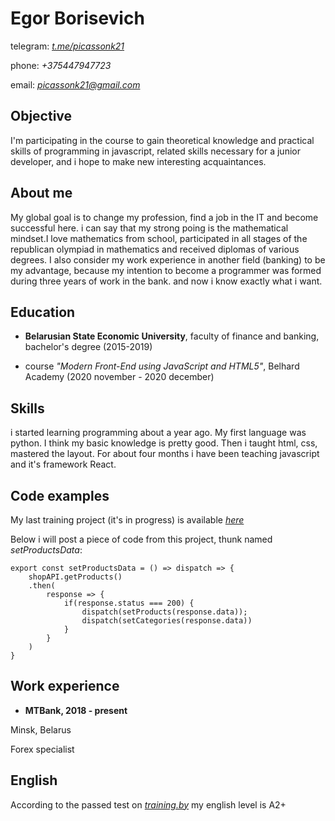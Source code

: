 # Egor Borisevich

telegram: *[t.me/picassonk21](t.me/picassonk21)*  

phone: *+375447947723*  

email: *[picassonk21@gmail.com](picassonk21@gmail.com)*

## Objective  
I'm participating in the course to gain theoretical knowledge and practical skills of programming in javascript, related skills necessary for a junior developer, and i hope to make new interesting acquaintances.

## About me

My global goal is to change my profession, find a job in the IT and become successful here. i can say that my strong poing is the mathematical mindset.I love mathematics from school, participated in all stages of the republican olympiad in mathematics and received diplomas of various degrees. I also consider my work experience in another field (banking) to be my advantage, because my intention to become a programmer was formed during three years of work in the bank. and now i know exactly what i want.

## Education

* **Belarusian State Economic University**, faculty of finance and banking, bachelor's degree (2015-2019)  

* course *"Modern Front-End using JavaScript and HTML5"*, Belhard Academy (2020 november - 2020 december)

## Skills

i started learning programming about a year ago. My first language was python. I think my basic knowledge is pretty good. Then i taught html, css, mastered the layout. For about four months i have been teaching javascript and it's framework React.

## Code examples

My last training project (it's in progress) is available *[here](https://github.com/picassonk21/shop_demo)*  

Below i will post a piece of code from this project, thunk named *setProductsData*:

```
export const setProductsData = () => dispatch => {
    shopAPI.getProducts()
    .then(
        response => {
            if(response.status === 200) {
                dispatch(setProducts(response.data));
                dispatch(setCategories(response.data))
            }
        }
    )
}
```

## Work experience

* **MTBank, 2018 - present**

Minsk, Belarus

Forex specialist

## English

According to the passed test on *[training.by](training.by)* my english level is A2+